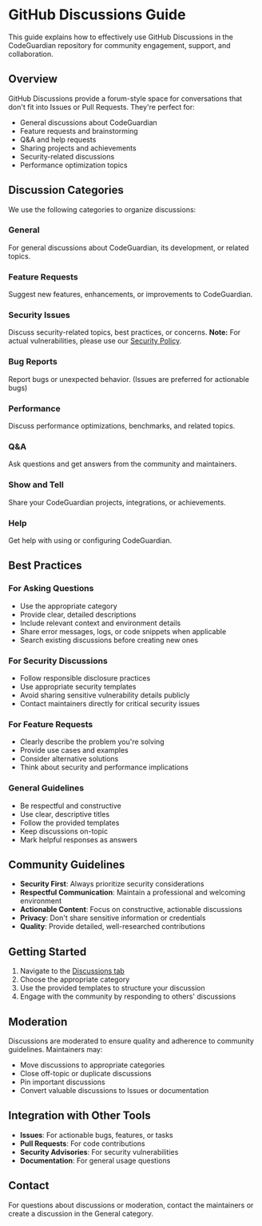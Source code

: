 # GitHub Discussions Guide

This guide explains how to effectively use GitHub Discussions in the CodeGuardian repository for community engagement, support, and collaboration.

## Overview

GitHub Discussions provide a forum-style space for conversations that don't fit into Issues or Pull Requests. They're perfect for:
- General discussions about CodeGuardian
- Feature requests and brainstorming
- Q&A and help requests
- Sharing projects and achievements
- Security-related discussions
- Performance optimization topics

## Discussion Categories

We use the following categories to organize discussions:

### General
For general discussions about CodeGuardian, its development, or related topics.

### Feature Requests
Suggest new features, enhancements, or improvements to CodeGuardian.

### Security Issues
Discuss security-related topics, best practices, or concerns. **Note:** For actual vulnerabilities, please use our [Security Policy](/.github/SECURITY.md).

### Bug Reports
Report bugs or unexpected behavior. (Issues are preferred for actionable bugs)

### Performance
Discuss performance optimizations, benchmarks, and related topics.

### Q&A
Ask questions and get answers from the community and maintainers.

### Show and Tell
Share your CodeGuardian projects, integrations, or achievements.

### Help
Get help with using or configuring CodeGuardian.

## Best Practices

### For Asking Questions
- Use the appropriate category
- Provide clear, detailed descriptions
- Include relevant context and environment details
- Share error messages, logs, or code snippets when applicable
- Search existing discussions before creating new ones

### For Security Discussions
- Follow responsible disclosure practices
- Use appropriate security templates
- Avoid sharing sensitive vulnerability details publicly
- Contact maintainers directly for critical security issues

### For Feature Requests
- Clearly describe the problem you're solving
- Provide use cases and examples
- Consider alternative solutions
- Think about security and performance implications

### General Guidelines
- Be respectful and constructive
- Use clear, descriptive titles
- Follow the provided templates
- Keep discussions on-topic
- Mark helpful responses as answers

## Community Guidelines

- **Security First**: Always prioritize security considerations
- **Respectful Communication**: Maintain a professional and welcoming environment
- **Actionable Content**: Focus on constructive, actionable discussions
- **Privacy**: Don't share sensitive information or credentials
- **Quality**: Provide detailed, well-researched contributions

## Getting Started

1. Navigate to the [Discussions tab](https://github.com/d-oit/do-codeguardian/discussions)
2. Choose the appropriate category
3. Use the provided templates to structure your discussion
4. Engage with the community by responding to others' discussions

## Moderation

Discussions are moderated to ensure quality and adherence to community guidelines. Maintainers may:
- Move discussions to appropriate categories
- Close off-topic or duplicate discussions
- Pin important discussions
- Convert valuable discussions to Issues or documentation

## Integration with Other Tools

- **Issues**: For actionable bugs, features, or tasks
- **Pull Requests**: For code contributions
- **Security Advisories**: For security vulnerabilities
- **Documentation**: For general usage questions

## Contact

For questions about discussions or moderation, contact the maintainers or create a discussion in the General category.
